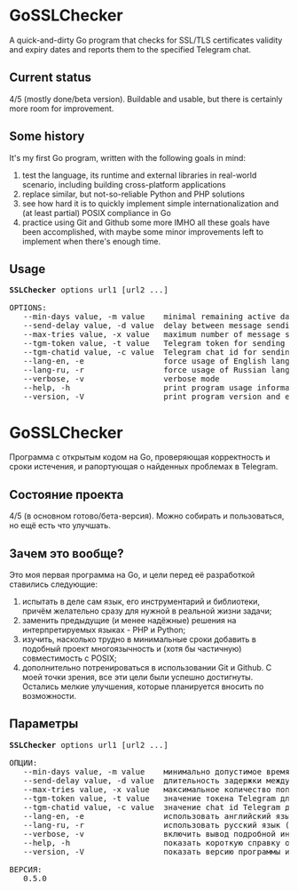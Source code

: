 # GoSSLChecker
A quick-and-dirty Go program that checks for SSL/TLS certificates validity and expiry dates and reports them to the specified Telegram chat.

## Current status
4/5 (mostly done/beta version). Buildable and usable, but there is certainly more room for improvement.

## Some history
It's my first Go program, written with the following goals in mind:
1) test the language, its runtime and external libraries in real-world scenario, including building cross-platform applications
2) replace similar, but not-so-reliable Python and PHP solutions
3) see how hard it is to quickly implement simple internationalization and (at least partial) POSIX compliance in Go
4) practice using Git and Github some more
IMHO all these goals have been accomplished, with maybe some minor improvements left to implement when there's enough time.

## Usage
<pre>
<b>SSLChecker</b> options url1 [url2 ...]

OPTIONS:                                                                                                             
   --min-days value, -m value    minimal remaining active days for a certificate (default: 5)
   --send-delay value, -d value  delay between message sending attempts (in seconds) (default: 3)
   --max-tries value, -x value   maximum number of message sending attempts (default: 5)
   --tgm-token value, -t value   Telegram token for sending messsages
   --tgm-chatid value, -c value  Telegram chat id for sending messsages
   --lang-en, -e                 force usage of English language, instead of cheking the OS defaults
   --lang-ru, -r                 force usage of Russian language, instead of cheking the OS defaults
   --verbose, -v                 verbose mode
   --help, -h                    print program usage information and exit
   --version, -V                 print program version and exit
</pre>
  
# GoSSLChecker
Программа с открытым кодом на Go, проверяющая корректность и сроки истечения, и рапортующая о найденных проблемах в Telegram.

## Состояние проекта
4/5 (в основном готово/бета-версия). Можно собирать и пользоваться, но ещё есть что улучшать.

## Зачем это вообще?
Это моя первая программа на Go, и цели перед её разработкой ставились следующие:
1) испытать в деле сам язык, его инструментарий и библиотеки, причём желательно сразу для нужной в реальной жизни задачи;
2) заменить предыдущие (и менее надёжные) решения на интерпретируемых языках - PHP и Python;
3) изучить, насколько трудно в минимальные сроки добавить в подобный проект многоязычность и (хотя бы частичную) совместимость с POSIX;
4) дополнительно потренироваться в использовании Git и Github.
С моей точки зрения, все эти цели были успешно достигнуты. Остались мелкие улучшения, которые планируется вносить по возможности.

## Параметры
<pre>
<b>SSLChecker</b> options url1 [url2 ...]

ОПЦИИ:
   --min-days value, -m value    минимально допустимое время истечения сертификата (в днях) (default: 5)
   --send-delay value, -d value  длительность задержки между попытками отправки сообщений в Telegram (в секундах) (default: 3)
   --max-tries value, -x value   максимальное количество попыток отправки сообщений в Telegram (default: 5)
   --tgm-token value, -t value   значение токена Telegram для отправки сообщений
   --tgm-chatid value, -c value  значение chat id Telegram для отправки сообщений
   --lang-en, -e                 использовать английский язык (вместо попытки автоопределения языка ОС)
   --lang-ru, -r                 использовать русский язык (вместо попытки автоопределения языка ОС)
   --verbose, -v                 включить вывод подробной информации
   --help, -h                    показать короткую справку об использовании программы и выйти
   --version, -V                 показать версию программы и выйти

ВЕРСИЯ:
   0.5.0
</pre>
